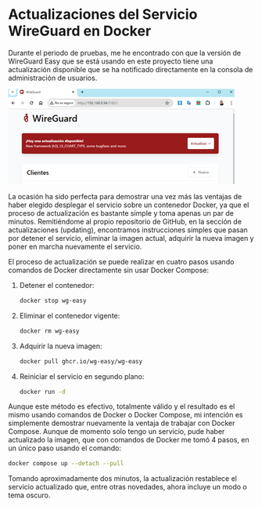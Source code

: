 # Actualizaciones del Servicio WireGuard en Docker

Durante el periodo de pruebas, me he encontrado con que la versión de WireGuard Easy que se está usando en este proyecto tiene una actualización disponible que se ha notificado directamente en la consola de administración de usuarios.

![alt text](update.png)

La ocasión ha sido perfecta para demostrar una vez más las ventajas de haber elegido desplegar el servicio sobre un contenedor Docker, ya que el proceso de actualización es bastante simple y toma apenas un par de minutos. Remitiéndome al propio repositorio de GitHub, en la sección de actualizaciones (updating), encontramos instrucciones simples que pasan por detener el servicio, eliminar la imagen actual, adquirir la nueva imagen y poner en marcha nuevamente el servicio.

El proceso de actualización se puede realizar en cuatro pasos usando comandos de Docker directamente sin usar Docker Compose:

1. Detener el contenedor:
    ```bash
    docker stop wg-easy
    ```

2. Eliminar el contenedor vigente:
    ```bash
    docker rm wg-easy
    ```

3. Adquirir la nueva imagen:
    ```bash
    docker pull ghcr.io/wg-easy/wg-easy
    ```

4. Reiniciar el servicio en segundo plano:
    ```bash
    docker run -d
    ```

Aunque este método es efectivo, totalmente válido y el resultado es el mismo usando comandos de Docker o Docker Compose, mi intención es simplemente demostrar nuevamente la ventaja de trabajar con Docker Compose. Aunque de momento solo tengo un servicio, pude haber actualizado la imagen, que con comandos de Docker me tomó 4 pasos, en un único paso usando el comando:

```bash
docker compose up --detach --pull
```

Tomando aproximadamente dos minutos, la actualización restablece el servicio actualizado que, entre otras novedades, ahora incluye un modo o tema oscuro.
